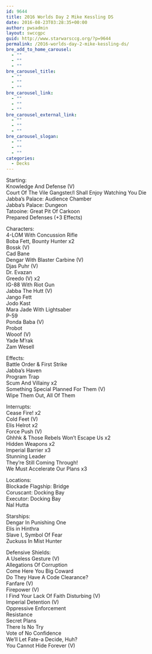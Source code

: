 ```yaml
---
id: 9644
title: 2016 Worlds Day 2 Mike Kessling DS
date: 2016-08-23T03:28:35+00:00
author: pwsadmin
layout: swccgpc
guid: http://www.starwarsccg.org/?p=9644
permalink: /2016-worlds-day-2-mike-kessling-ds/
bre_add_to_home_carousel:
  - ""
  - ""
  - ""
bre_carousel_title:
  - ""
  - ""
  - ""
bre_carousel_link:
  - ""
  - ""
  - ""
bre_carousel_external_link:
  - ""
  - ""
  - ""
bre_carousel_slogan:
  - ""
  - ""
  - ""
categories:
  - Decks
---
```

Starting:  
Knowledge And Defense (V)  
Court Of The Vile Gangster/I Shall Enjoy Watching You Die  
Jabba&#8217;s Palace: Audience Chamber  
Jabba&#8217;s Palace: Dungeon  
Tatooine: Great Pit Of Carkoon  
Prepared Defenses (+3 Effects)

Characters:  
4-LOM With Concussion Rifle  
Boba Fett, Bounty Hunter x2  
Bossk (V)  
Cad Bane  
Dengar With Blaster Carbine (V)  
Djas Puhr (V)  
Dr. Evazan  
Greedo (V) x2  
IG-88 With Riot Gun  
Jabba The Hutt (V)  
Jango Fett  
Jodo Kast  
Mara Jade With Lightsaber  
P-59  
Ponda Baba (V)  
Probot  
Wooof (V)  
Yade M&#8217;rak  
Zam Wesell

Effects:  
Battle Order & First Strike  
Jabba&#8217;s Haven  
Program Trap  
Scum And Villainy x2  
Something Special Planned For Them (V)  
Wipe Them Out, All Of Them

Interrupts:  
Cease Fire! x2  
Cold Feet (V)  
Elis Helrot x2  
Force Push (V)  
Ghhhk & Those Rebels Won&#8217;t Escape Us x2  
Hidden Weapons x2  
Imperial Barrier x3  
Stunning Leader  
They&#8217;re Still Coming Through!  
We Must Accelerate Our Plans x3

Locations:  
Blockade Flagship: Bridge  
Coruscant: Docking Bay  
Executor: Docking Bay  
Nal Hutta

Starships:  
Dengar In Punishing One  
Elis in Hinthra  
Slave I, Symbol Of Fear  
Zuckuss In Mist Hunter

Defensive Shields:  
A Useless Gesture (V)  
Allegations Of Corruption  
Come Here You Big Coward  
Do They Have A Code Clearance?  
Fanfare (V)  
Firepower (V)  
I Find Your Lack Of Faith Disturbing (V)  
Imperial Detention (V)  
Oppressive Enforcement  
Resistance  
Secret Plans  
There Is No Try  
Vote of No Confidence  
We&#8217;ll Let Fate-a Decide, Huh?  
You Cannot Hide Forever (V)